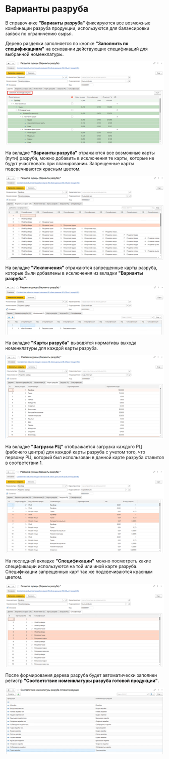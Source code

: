 # Варианты разруба

В справочнике **"Варианты разруба"** фиксируются все возможные комбинации разруба продукции, используются для балансировки заявок по ограничению сырья.

Дерево разделки заполняется по кнопке **"Заполнить по спецификациям"** на основании действующих спецификаций для выбранной номенклатуры.

[![1][1]][1]

На вкладке **"Варианты разруба"** отражаются все возможные карты (пути) разруба, можно добавить в исключения те карты, которые не будут участвовать при планировании. Запрещенные карты подсвечиваются красным цветом.

[![2][2]][2]

На вкладке **"Исключения"** отражаются запрещенные карты разруба, которые были добавлены в исключения из вкладки **"Варианты разруба"**.

[![3][3]][3]

На вкладке **"Карты разруба"** выводятся нормативы выхода номенклатуры для каждой карты разруба.

[![4][4]][4]

На вкладке **"Загрузка РЦ"** отображается загрузка каждого РЦ (рабочего центра) для каждой карты разруба с учетом того, что первому РЦ, который был использован в данной карте разруба ставится в соответствии 1.

[![5][5]][5]

На последней вкладке **"Спецификации"** можно посмотреть какие спецификации используются на той или иной карте разруба. Спецификации запрещенных карт так же подсвечиваются красным цветом.

[![6][6]][6]

После формирования дерева разруба будет автоматически заполнен регистр **"Соответствие номенклатуры разруба готовой продукции"**.

[![7][7]][7]

[1]: CuttingOptions.assets/1.png
[2]: CuttingOptions.assets/2.png
[3]: CuttingOptions.assets/3.png
[4]: CuttingOptions.assets/4.png
[5]: CuttingOptions.assets/5.png
[6]: CuttingOptions.assets/6.png
[7]: CuttingOptions.assets/7.png